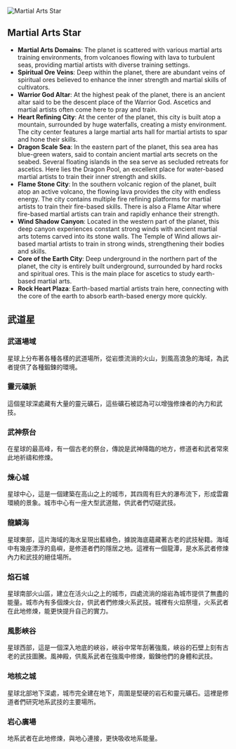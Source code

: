 
![Martial Arts Star](https://github.com/BRC1024Rootverse/Rootverse/assets/170728893/b232b293-6956-40d3-87bd-3e8de1842afd)


## Martial Arts Star
- **Martial Arts Domains**: The planet is scattered with various martial arts training environments, from volcanoes flowing with lava to turbulent seas, providing martial artists with diverse training settings.
- **Spiritual Ore Veins**: Deep within the planet, there are abundant veins of spiritual ores believed to enhance the inner strength and martial skills of cultivators.
- **Warrior God Altar**: At the highest peak of the planet, there is an ancient altar said to be the descent place of the Warrior God. Ascetics and martial artists often come here to pray and train.
- **Heart Refining City**: At the center of the planet, this city is built atop a mountain, surrounded by huge waterfalls, creating a misty environment. The city center features a large martial arts hall for martial artists to spar and hone their skills.
- **Dragon Scale Sea**: In the eastern part of the planet, this sea area has blue-green waters, said to contain ancient martial arts secrets on the seabed. Several floating islands in the sea serve as secluded retreats for ascetics. Here lies the Dragon Pool, an excellent place for water-based martial artists to train their inner strength and skills.
- **Flame Stone City**: In the southern volcanic region of the planet, built atop an active volcano, the flowing lava provides the city with endless energy. The city contains multiple fire refining platforms for martial artists to train their fire-based skills. There is also a Flame Altar where fire-based martial artists can train and rapidly enhance their strength.
- **Wind Shadow Canyon**: Located in the western part of the planet, this deep canyon experiences constant strong winds with ancient martial arts totems carved into its stone walls. The Temple of Wind allows air-based martial artists to train in strong winds, strengthening their bodies and skills.
- **Core of the Earth City**: Deep underground in the northern part of the planet, the city is entirely built underground, surrounded by hard rocks and spiritual ores. This is the main place for ascetics to study earth-based martial arts.
- **Rock Heart Plaza**: Earth-based martial artists train here, connecting with the core of the earth to absorb earth-based energy more quickly.


## 武道星
### 武道場域
星球上分布著各種各樣的武道場所，從岩漿流淌的火山，到風高浪急的海域，為武者提供了各種鍛鍊的環境。

### 靈元礦脈
這個星球深處藏有大量的靈元礦石，這些礦石被認為可以增強修煉者的內力和武技。

### 武神祭台
在星球的最高峰，有一個古老的祭台，傳說是武神降臨的地方，修道者和武者常來此地祈禱和修煉。

### 煉心城
星球中心，這是一個建築在高山之上的城市，其四周有巨大的瀑布流下，形成雲霧環繞的景象。城市中心有一座大型武道館，供武者們切磋武技。

### 龍鱗海
星球東部，這片海域的海水呈現出藍綠色，據說海底蘊藏著古老的武技秘籍。海域中有幾座漂浮的島嶼，是修道者們的隱居之地。這裡有一個龍潭，是水系武者修煉內力和武技的絕佳場所。

### 焰石城
星球南部火山區，建立在活火山之上的城市，四處流淌的熔岩為城市提供了無盡的能量。城市內有多個煉火台，供武者們修煉火系武技。城裡有火焰祭壇，火系武者在此地修煉，能更快提升自己的實力。

### 風影峽谷
星球西部，這是一個深入地底的峽谷，峽谷中常年刮著強風，峽谷的石壁上刻有古老的武技圖騰。風神殿，供風系武者在強風中修煉，鍛鍊他們的身體和武技。

### 地核之城
星球北部地下深處，城市完全建在地下，周圍是堅硬的岩石和靈元礦石。這裡是修道者們研究地系武技的主要場所。

### 岩心廣場
地系武者在此地修煉，與地心連接，更快吸收地系能量。
